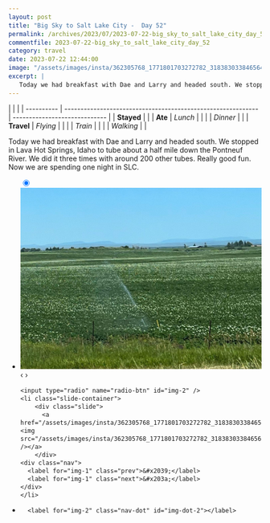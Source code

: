 ```yaml
---
layout: post
title: "Big Sky to Salt Lake City -  Day 52"
permalink: /archives/2023/07/2023-07-22-big_sky_to_salt_lake_city_day_52.html
commentfile: 2023-07-22-big_sky_to_salt_lake_city_day_52
category: travel
date: 2023-07-22 12:44:00
image: "/assets/images/insta/362305768_1771801703272782_3183830338465641233_n_17894038391787006.jpg"
excerpt: |
   Today we had breakfast with Dae and Larry and headed south. We stopped in Lava Hot Springs, Idaho to tube about a half mile down the Pontneuf River. We did it three times with around 200 other tubes. Really good fun. Now we are spending one night in SLC.
---
```


|            |                                                              |
| ---------- | ------------------------------------------------------------ | ----------------------------- |
| **Stayed** |  |
| **Ate**    | _Lunch_                                                      |          |
|            | _Dinner_                                                     |          |
| **Travel** | _Flying_                                                     |          |
|            | _Train_                                                      |          |
|            | _Walking_                                                    |          |


 Today we had breakfast with Dae and Larry and headed south. We stopped in Lava Hot Springs, Idaho to tube about a half mile down the Pontneuf River. We did it three times with around 200 other tubes. Really good fun. Now we are spending one night in SLC.


<ul class="slides">
    <input type="radio" name="radio-btn" id="img-1" checked="checked" />
    <li class="slide-container">
        <div class="slide">
          <a href="/assets/images/insta/362089345_958251542077221_6731193367499189724_n_17868575279953114.jpg"><img src="/assets/images/insta/362089345_958251542077221_6731193367499189724_n_17868575279953114.jpg" /></a>
        </div>
    <div class="nav">
      <label for="img-2" class="prev">&#x2039;</label>
      <label for="img-2" class="next">&#x203a;</label>
    </div>
    </li>
    
    <input type="radio" name="radio-btn" id="img-2" />
    <li class="slide-container">
        <div class="slide">
          <a href="/assets/images/insta/362305768_1771801703272782_3183830338465641233_n_17894038391787006.jpg"><img src="/assets/images/insta/362305768_1771801703272782_3183830338465641233_n_17894038391787006.jpg" /></a>
        </div>
    <div class="nav">
      <label for="img-1" class="prev">&#x2039;</label>
      <label for="img-1" class="next">&#x203a;</label>
    </div>
    </li>
			
<li class="nav-dots">
      <label for="img-1" class="nav-dot" id="img-dot-1"></label>

      <label for="img-2" class="nav-dot" id="img-dot-2"></label>

</li>
</ul>        
             

		